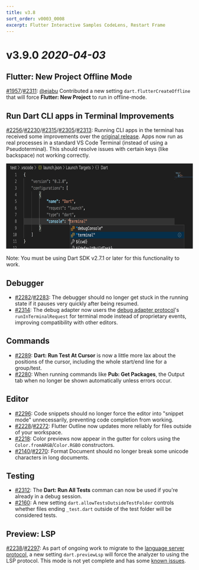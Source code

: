 ```yaml
---
title: v3.8
sort_order: v0003_0008
excerpt: Flutter Interactive Samples CodeLens, Restart Frame
---
```


# v3.9.0 *2020-04-03*

## Flutter: New Project Offline Mode

[#1957](https://github.com/Dart-Code/Dart-Code/issues/1957)/[#2311](https://github.com/Dart-Code/Dart-Code/issues/2311): [@ejabu](https://github.com/ejabu) Contributed a new setting `dart.flutterCreateOffline` that will force **Flutter: New Project** to run in offline-mode.

## Run Dart CLI apps in Terminal Improvements

[#2256](https://github.com/Dart-Code/Dart-Code/issues/2256)/[#2230](https://github.com/Dart-Code/Dart-Code/issues/2230)/[#2315](https://github.com/Dart-Code/Dart-Code/issues/2315)/[#2305](https://github.com/Dart-Code/Dart-Code/issues/2305)/[#2313](https://github.com/Dart-Code/Dart-Code/issues/2313): Running CLI apps in the terminal has received some improvements over the [original release](/releases/v3-7/#run-dart-cli-apps-in-terminal). Apps now run as real processes in a standard VS Code Terminal (instead of using a Pseudoterminal). This should resolve issues with certain keys (like backspace) not working correctly.

<img src="/images/release_notes/v3.7/debug_in_terminal_config.png" width="700" height="230" />

Note: You must be using Dart SDK v2.7.1 or later for this functionality to work.

## Debugger

- [#2282](https://github.com/Dart-Code/Dart-Code/issues/2282)/[#2283](https://github.com/Dart-Code/Dart-Code/issues/2283): The debugger should no longer get stuck in the running state if it pauses very quickly after being resumed.
- [#2314](https://github.com/Dart-Code/Dart-Code/issues/2314): The debug adapter now users the [debug adapter protocol](https://microsoft.github.io/debug-adapter-protocol/specification)'s `runInTerminalRequest` for terminal mode instead of proprietary events, improving compatibility with other editors.

## Commands

- [#2289](https://github.com/Dart-Code/Dart-Code/issues/2289): **Dart: Run Test At Cursor** is now a little more lax about the positions of the cursor, including the whole start/end line for a group/test.
- [#2280](https://github.com/Dart-Code/Dart-Code/issues/2280): When running commands like **Pub: Get Packages**, the Output tab when no longer be shown automatically unless errors occur.

## Editor

- [#2296](https://github.com/Dart-Code/Dart-Code/issues/2296): Code snippets should no longer force the editor into "snippet mode" unnecessarily, preventing code completion from working.
- [#2228](https://github.com/Dart-Code/Dart-Code/issues/2228)/[#2272](https://github.com/Dart-Code/Dart-Code/issues/2272): Flutter Outline now updates more reliably for files outside of your workspace.
- [#2218](https://github.com/Dart-Code/Dart-Code/issues/2218): Color previews now appear in the gutter for colors using the `Color.fromARGB`/`Color.RGBO` constructors.
- [#2140](https://github.com/Dart-Code/Dart-Code/issues/2140)/[#2270](https://github.com/Dart-Code/Dart-Code/issues/2270): Format Document should no longer break some unicode characters in long documents.

## Testing

- [#2312](https://github.com/Dart-Code/Dart-Code/issues/2312): The **Dart: Run All Tests** comman can now be used if you're already in a debug session.
- [#2160](https://github.com/Dart-Code/Dart-Code/issues/2160): A new setting `dart.allowTestsOutsideTestFolder` controls whether files ending `_test.dart` outside of the test folder will be considered tests.

## Preview: LSP

[#2238](https://github.com/Dart-Code/Dart-Code/issues/2238)/[#2297](https://github.com/Dart-Code/Dart-Code/issues/2297): As part of ongoing work to migrate to the [language server protocol](https://microsoft.github.io/language-server-protocol/), a new setting `dart.previewLsp` will force the analyzer to using the LSP protocol. This mode is not yet complete and has some [known issues](https://github.com/Dart-Code/Dart-Code/issues/2286).
